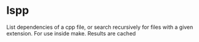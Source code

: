 # lspp
List dependencies of a cpp file, or search recursively for files with a given extension. For use inside make. Results are cached
